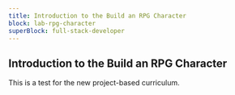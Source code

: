 ```yaml
---
title: Introduction to the Build an RPG Character
block: lab-rpg-character
superBlock: full-stack-developer
---
```


## Introduction to the Build an RPG Character

This is a test for the new project-based curriculum.
